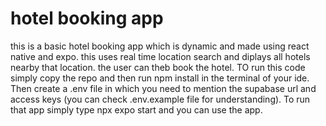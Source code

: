 # hotel booking app
this is a basic hotel booking app which is dynamic and made using react native and expo. this uses real time location search and diplays all hotels nearby that location. the user can theb book the hotel.
TO run this code simply copy the repo and then run npm install in the terminal of your ide.
Then create a .env file in which you need to mention the supabase url and access keys (you can check .env.example file for understanding).
To run that app simply type npx expo start and you can use the app.
